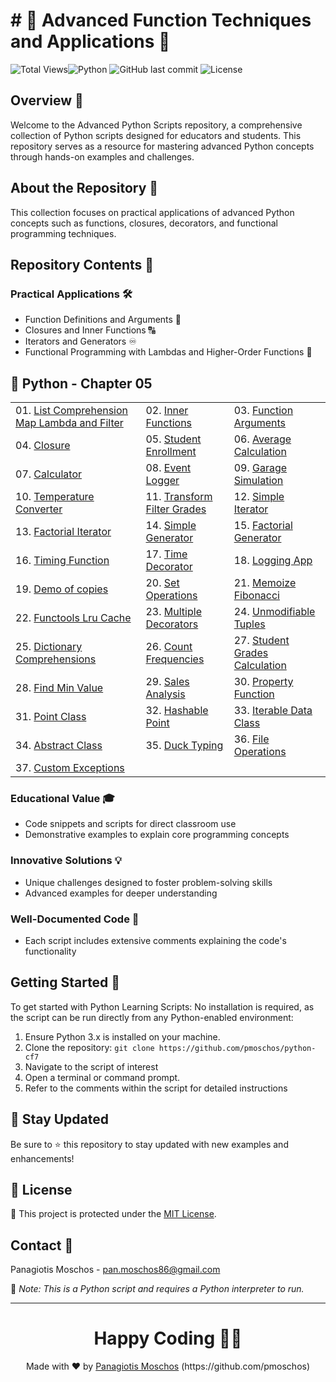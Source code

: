 # # 🐍 Advanced Function Techniques and Applications 🐍

![Total Views](https://views.whatilearened.today/views/github/pmoschos/python-CF7.svg)![Python](https://img.shields.io/badge/language-Python-blue.svg) ![GitHub last commit](https://img.shields.io/github/last-commit/pmoschos/python-CF7) ![License](https://img.shields.io/badge/license-MIT-green.svg)

## Overview 🌟
Welcome to the Advanced Python Scripts repository, a comprehensive collection of Python scripts designed for educators and students. This repository serves as a resource for mastering advanced Python concepts through hands-on examples and challenges.

## About the Repository 📖
This collection focuses on practical applications of advanced Python concepts such as functions, closures, decorators, and functional programming techniques.

## Repository Contents 📂
### Practical Applications 🛠️
- Function Definitions and Arguments 📝
- Closures and Inner Functions 🔠
- Iterators and Generators ♾️
- Functional Programming with Lambdas and Higher-Order Functions 🚀

## 🐍 Python - Chapter 05

<table>
  <tr>
    <td>01. <a href="https://github.com/pmoschos/python-cf7/tree/main/chapter05/01.%20List%20Comprehension%20Map%20Lambda%20and%20Filter" title="Using advanced list operations for concise and efficient data manipulation.">List Comprehension Map Lambda and Filter</a></td>
	<td>02. <a href="https://github.com/pmoschos/python-cf7/tree/main/chapter05/02.%20Inner%20Functions" title="Defining functions within functions to encapsulate and organize logic.">Inner Functions</a></td>
	<td>03. <a href="https://github.com/pmoschos/python-cf7/tree/main/chapter05/03.%20Function%20Arguments" title="Understanding and utilizing various types of function arguments (positional, keyword, default, and variable-length).">Function Arguments</a></td>
  </tr>
  <tr>
	<td>04. <a href="https://github.com/pmoschos/python-cf7/tree/main/chapter05/04.%20Closure" title="Creating functions with enclosed variable scopes for data encapsulation and state retention.">Closure</a></td>
	<td>05. <a href="https://github.com/pmoschos/python-cf7/tree/main/chapter05/05.%20Student%20Enrollment" title="Simulating a student enrollment system to manage student records.">Student Enrollment</a></td>
	<td>06. <a href="https://github.com/pmoschos/python-cf7/tree/main/chapter05/06.%20Average%20Calculation" title="Writing a program to compute the average of a list of numbers.">Average Calculation</a></td>
  </tr>
  <tr>
  	<td>07. <a href="https://github.com/pmoschos/python-cf7/tree/main/chapter05/07.%20Calculator" title="Building a simple calculator with basic arithmetic operations.">Calculator</a></td>
	<td>08. <a href="https://github.com/pmoschos/python-cf7/tree/main/chapter05/08.%20Event%20Logger" title="Creating a logging system to track events and actions.">Event Logger</a></td>
	<td>09. <a href="https://github.com/pmoschos/python-cf7/tree/main/chapter05/09.%20Garage%20Simulation" title="Simulating a garage management system for vehicle entry and exit.">Garage Simulation</a></td>
  </tr>
  <tr>
  	<td>10. <a href="https://github.com/pmoschos/python-cf7/tree/main/chapter05/10.%20Temperature%20Converter" title="Developing a utility to convert temperatures between Celsius, Fahrenheit, and Kelvin.">Temperature Converter</a></td>
	<td>11. <a href="https://github.com/pmoschos/python-cf7/tree/main/chapter05/11.%20Transform%20Filter%20Grades" title="Processing student grades by applying transformations and filters.">Transform Filter Grades</a></td>
	<td>12. <a href="https://github.com/pmoschos/python-cf7/tree/main/chapter05/12.%20Simple%20Iterator" title="Implementing a basic iterator for sequential data traversal.">Simple Iterator</a></td>
  </tr>
  <tr>
  	<td>13. <a href="https://github.com/pmoschos/python-cf7/tree/main/chapter05/13.%20Factorial%20Iterator" title="Creating an iterator to compute the factorial of numbers.">Factorial Iterator</a></td>
	<td>14. <a href="https://github.com/pmoschos/python-cf7/tree/main/chapter05/14.%20Simple%20Generator" title="Writing a generator function for efficient data streaming.">Simple Generator</a></td>
	<td>15. <a href="https://github.com/pmoschos/python-cf7/tree/main/chapter05/15.%20Factorial%20Generator" title="Developing a generator to yield factorial values of numbers.">Factorial Generator</a></td>
  </tr>
  <tr>
  	<td>16. <a href="https://github.com/pmoschos/python-cf7/tree/main/chapter05/16.%20Timing%20Function" title="Measuring the execution time of a function.">Timing Function</a></td>
	<td>17. <a href="https://github.com/pmoschos/python-cf7/tree/main/chapter05/17.%20Time%20Decorator" title="Creating a decorator to time function executions.">Time Decorator</a></td>
	<td>18. <a href="https://github.com/pmoschos/python-cf7/tree/main/chapter05/18.%20Logging%20App" title="Implementing an application-wide logging system.">Logging App</a></td>
  </tr>
  <tr>
    <td>19. <a href="https://github.com/pmoschos/python-cf7/tree/main/chapter05/19.%20Demo%20of%20copies" title="Demonstrating shallow and deep copying of objects.">Demo of copies</a></td>
	<td>20. <a href="https://github.com/pmoschos/python-cf7/tree/main/chapter05/20.%20Set%20Operations" title="Performing and understanding basic set operations (union, intersection, difference).">Set Operations</a></td>
	<td>21. <a href="https://github.com/pmoschos/python-cf7/tree/main/chapter05/21.%20Memoize%20Fibonacci" title="Implementing memoization to optimize Fibonacci sequence calculation.">Memoize Fibonacci</a></td>
  </tr>
  <tr>
	<td>22. <a href="https://github.com/pmoschos/python-cf7/tree/main/chapter05/22.%20Functools%20Lru%20Cache" title="Using functools.lru_cache to cache function results for performance improvement.">Functools Lru Cache</a></td>
	<td>23. <a href="https://github.com/pmoschos/python-cf7/tree/main/chapter05/23.%20Multiple%20Decorators" title="Applying multiple decorators to a single function.">Multiple Decorators</a></td>
	<td>24. <a href="https://github.com/pmoschos/python-cf7/tree/main/chapter05/24.%20Unmodifiable%20Tuples" title="Using tuples to create immutable sequences.">Unmodifiable Tuples</a></td>
  </tr>
  <tr>
  	<td>25. <a href="https://github.com/pmoschos/python-cf7/tree/main/chapter05/25.%20Dictionary%20Comprehensions" title="Using dictionary comprehensions for efficient dictionary creation and manipulation.">Dictionary Comprehensions</a></td>
	<td>26. <a href="https://github.com/pmoschos/python-cf7/tree/main/chapter05/26.%20Count%20Frequencies" title="">Count Frequencies</a></td>
	<td>27. <a href="https://github.com/pmoschos/python-cf7/tree/main/chapter05/27.%20Student%20Grades%20Calculation" title="">Student Grades Calculation</a></td>
  </tr>
  <tr>
  	<td>28. <a href="https://github.com/pmoschos/python-cf7/tree/main/chapter05/28.%20Find%20Min%20Value" title="">Find Min Value</a></td>
	<td>29. <a href="https://github.com/pmoschos/python-cf7/tree/main/chapter05/29.%20Sales%20Analysis" title="">Sales Analysis</a></td>
	<td>30. <a href="https://github.com/pmoschos/python-cf7/tree/main/chapter05/30.%20Property%20Function" title="">Property Function</a></td>
  </tr>
  <tr>
  	<td>31. <a href="https://github.com/pmoschos/python-cf7/tree/main/chapter05/31.%20Point%20Class" title="">Point Class</a></td>
	<td>32. <a href="https://github.com/pmoschos/python-cf7/tree/main/chapter05/32.%20Hashable%20Point" title="">Hashable Point</a></td>
	<td>33. <a href="https://github.com/pmoschos/python-cf7/tree/main/chapter05/33.%20Iterable%20Data%20Class" title="">Iterable Data Class</a></td>
  </tr>
  <tr>
  	<td>34. <a href="https://github.com/pmoschos/python-cf7/tree/main/chapter05/34.%20Abstract%20Class" title="">Abstract Class</a></td>
	<td>35. <a href="https://github.com/pmoschos/python-cf7/tree/main/chapter05/35.%20Duck%20Typing" title="">Duck Typing</a></td>
	<td>36. <a href="https://github.com/pmoschos/python-cf7/tree/main/chapter05/36.%20File%20Operations" title="">File Operations</a></td>
  </tr>
  <tr>
	<td>37. <a href="https://github.com/pmoschos/python-cf7/tree/main/chapter05/37.%20Custom%20Exceptions" title="">Custom Exceptions</a></td>
  </tr>
</table>

### Educational Value 🎓
- Code snippets and scripts for direct classroom use
- Demonstrative examples to explain core programming concepts

### Innovative Solutions 💡
- Unique challenges designed to foster problem-solving skills
- Advanced examples for deeper understanding

### Well-Documented Code 📄
- Each script includes extensive comments explaining the code's functionality

## Getting Started 🚀
To get started with Python Learning Scripts:
No installation is required, as the script can be run directly from any Python-enabled environment:
1. Ensure Python 3.x is installed on your machine.
2. Clone the repository: `git clone https://github.com/pmoschos/python-cf7`
3. Navigate to the script of interest
4. Open a terminal or command prompt.
5. Refer to the comments within the script for detailed instructions

## 📢 Stay Updated

Be sure to ⭐ this repository to stay updated with new examples and enhancements!

## 📄 License
🔐 This project is protected under the [MIT License](https://mit-license.org/).


## Contact 📧
Panagiotis Moschos - pan.moschos86@gmail.com

🔗 *Note: This is a Python script and requires a Python interpreter to run.*

---
<h1 align=center>Happy Coding 👨‍💻 </h1>

<p align="center">
  Made with ❤️ by 
  <a href="https://www.linkedin.com/in/panagiotis-moschos" target="_blank">
  Panagiotis Moschos</a> (https://github.com/pmoschos)
</p>
